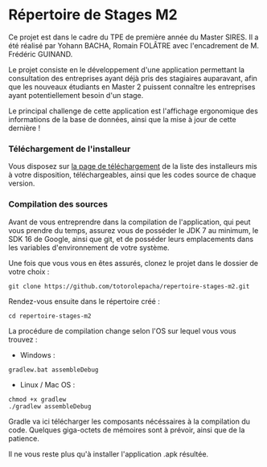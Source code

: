 # Répertoire de Stages M2

Ce projet est dans le cadre du TPE de première année du Master SIRES. Il a été réalisé par Yohann BACHA, Romain FOLÂTRE avec l'encadrement de M. Frédéric GUINAND.

Le projet consiste en le développement d'une application permettant la consultation des entreprises ayant déjà pris des stagiaires auparavant, afin que les nouveaux étudiants en Master 2 puissent connaître les entreprises ayant potentiellement besoin d'un stage.

Le principal challenge de cette application est l'affichage ergonomique des informations de la base de données, ainsi que la mise à jour de cette dernière !

### Téléchargement de l'installeur

Vous disposez sur [la page de téléchargement](https://github.com/totorolepacha/repertoire-stages-m2/releases) de la liste des installeurs mis à votre disposition, téléchargeables, ainsi que les codes source de chaque version.

### Compilation des sources

Avant de vous entreprendre dans la compilation de l'application, qui peut vous prendre du temps, assurez vous de posséder le JDK 7 au minimum, le SDK 16 de Google, ainsi que git, et de posséder leurs emplacements dans les variables d'environnement de votre système.

Une fois que vous vous en êtes assurés, clonez le projet dans le dossier de votre choix :

    git clone https://github.com/totorolepacha/repertoire-stages-m2.git

Rendez-vous ensuite dans le répertoire créé :

    cd repertoire-stages-m2

La procédure de compilation change selon l'OS sur lequel vous vous trouvez :

- Windows :

```
gradlew.bat assembleDebug
```

- Linux / Mac OS :

```
chmod +x gradlew
./gradlew assembleDebug
```

Gradle va ici télécharger les composants nécéssaires à la compilation du code. Quelques giga-octets de mémoires sont à prévoir, ainsi que de la patience.

Il ne vous reste plus qu'à installer l'application .apk résultée.